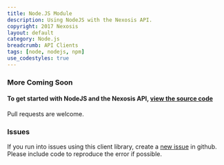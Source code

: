 ```yaml
---
title: Node.JS Module
description: Using NodeJS with the Nexosis API.
copyright: 2017 Nexosis 
layout: default
category: Node.js
breadcrumb: API Clients
tags: [node, nodejs, npm]
use_codestyles: true
---
```


### More Coming Soon

#### To get started with NodeJS and the Nexosis API, [view the source code](https://github.com/Nexosis/samples/tree/master/node-sample)

Pull requests are welcome.

### Issues
If you run into issues using this client library, create a [new issue](https://github.com/Nexosis/samples/issues/new) in github. Please include code to reproduce the error if possible.